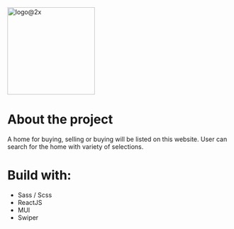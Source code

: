<img width="197" alt="logo@2x" src="https://github.com/Bean281/DreamHome_intern/assets/112492649/f6c07d32-478f-441d-9c60-2818613ff60a">

# About the project
A home for buying, selling or buying will be listed on this website. User can search for the home with variety of selections.

# Build with: 
+ Sass / Scss
+ ReactJS
+ MUI
+ Swiper


